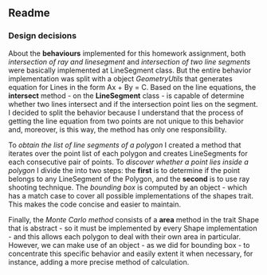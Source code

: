 ## Readme

### Design decisions

About the **behaviours** implemented for this homework assignment, both *intersection of ray and linesegment* and *intersection of two line segments* were basically implemented at LineSegment class. But the entire behavior implementation was split with a object *GeometryUtils* that generates equation for Lines in the form Ax + By = C. Based on the line equations, the **intersect** method - on the **LineSegment** class - is capable of determine whether two lines intersect and if the intersection point lies on the segment.
I decided to split the behavior because I understand that the process of getting the line equation from two points are not unique to this behavior and, moreover, is this way, the method has only one responsibility.

To *obtain the list of line segments of a polygon* I created a method that iterates over the point list of each polygon and creates LineSegments for each consecutive pair of points.
To *discover whether a point lies inside a polygon* I divide the into two steps:
the **first** is to determine if the point belongs to any LineSegment of the Polygon, and the **second** is to use ray shooting technique.
The *bounding box* is computed by an object - which has a match case to cover all possible implementations of the shapes trait. This makes the code concise and easier to maintain.

Finally, the *Monte Carlo method* consists of a **area** method in the trait Shape that is abstract - so it must be implemented by every Shape implementation - and this allows each polygon to deal with their own area in particular. However, we can make use of an object - as we did for bounding box - to concentrate this specific behavior and easily extent it when necessary, for instance, adding a more precise method of calculation.
